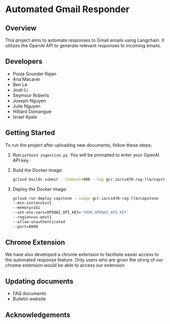 # Automated Gmail Responder

## Overview
This project aims to automate responses to Gmail emails using Langchain. It utilizes the OpenAI API to generate relevant responses to incoming emails.

## Developers
- Pooja Sounder Rajan
- Ana Macavei
- Ben Le
- Josh Li
- Seymour Roberts
- Joseph Nguyen
- Julie Nguyen
- Hilliard Domangue
- Israel Ayala

## Getting Started
To run the project after uploading new documents, follow these steps:

1. Run `python3 ingestion.py`. 
You will be prompted to enter your OpenAI API key.

2. Build the Docker image:
   ```bash
   gcloud builds submit --timeout=900 --tag gcr.io/cs470-rag-llm/capstone
   ```

3. Deploy the Docker image:
    ```bash
    gcloud run deploy capstone --image gcr.io/cs470-rag-llm/capstone
    --min-instances=1
    --memory=1Gi
    --set-env-vars=OPENAI_API_KEY='YOUR_OPENAI_API_KEY'
    --region=us-west1
    --allow-unauthenticated
    --port=8000
    ```

## Chrome Extension
We have also developed a chrome extension to facilitate easier access to the automated response feature.
Only users who are given the string of our chrome extension would be able to access our extension

## Updating documents
- FAQ documents
- Bulletin website

## Acknowledgements


